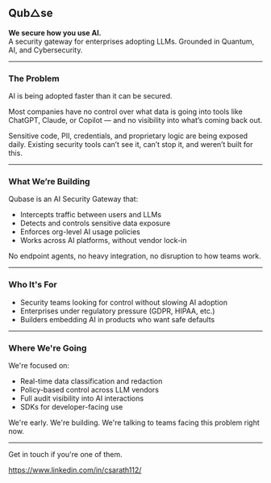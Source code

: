## Qub△se

**We secure how you use AI.**  
A security gateway for enterprises adopting LLMs.
Grounded in Quantum, AI, and Cybersecurity.


---

### The Problem

AI is being adopted faster than it can be secured.

Most companies have no control over what data is going into tools like ChatGPT, Claude, or Copilot — and no visibility into what’s coming back out.

Sensitive code, PII, credentials, and proprietary logic are being exposed daily. Existing security tools can’t see it, can’t stop it, and weren’t built for this.

---

### What We’re Building

Qubase is an AI Security Gateway that:

- Intercepts traffic between users and LLMs
- Detects and controls sensitive data exposure
- Enforces org-level AI usage policies
- Works across AI platforms, without vendor lock-in

No endpoint agents, no heavy integration, no disruption to how teams work.

---

### Who It's For

- Security teams looking for control without slowing AI adoption  
- Enterprises under regulatory pressure (GDPR, HIPAA, etc.)  
- Builders embedding AI in products who want safe defaults  

---

### Where We're Going

We're focused on:

- Real-time data classification and redaction  
- Policy-based control across LLM vendors  
- Full audit visibility into AI interactions  
- SDKs for developer-facing use  

We're early. We're building. We're talking to teams facing this problem right now.

---

Get in touch if you're one of them.

https://www.linkedin.com/in/csarath112/
